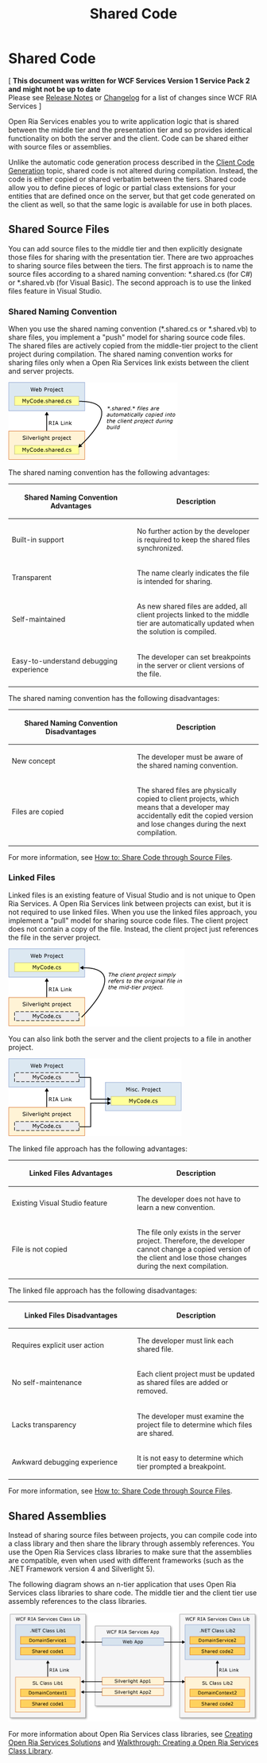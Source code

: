 ﻿---
title: Shared Code
TOCTitle: Shared Code
ms:assetid: de65c915-8137-4c88-84db-a3c47305ea36
ms:mtpsurl: https://msdn.microsoft.com/en-us/library/Ee707371(v=VS.91)
ms:contentKeyID: 27195679
ms.date: 08/19/2013
mtps_version: v=VS.91
---

# Shared Code

\[ **This document was written for WCF Services Version 1 Service Pack 2 and might not be up to date** <br />
Please see [Release Notes](https://github.com/OpenRIAServices/OpenRiaServices/releases) or [Changelog](https://github.com/OpenRIAServices/OpenRiaServices/blob/main/Changelog.md) for a list of changes since WCF RIA Services \]

Open Ria Services enables you to write application logic that is shared between the middle tier and the presentation tier and so provides identical functionality on both the server and the client. Code can be shared either with source files or assemblies.

Unlike the automatic code generation process described in the [Client Code Generation](./ee707359) topic, shared code is not altered during compilation. Instead, the code is either copied or shared verbatim between the tiers. Shared code allow you to define pieces of logic or partial class extensions for your entities that are defined once on the server, but that get code generated on the client as well, so that the same logic is available for use in both places.

## Shared Source Files

You can add source files to the middle tier and then explicitly designate those files for sharing with the presentation tier. There are two approaches to sharing source files between the tiers. The first approach is to name the source files according to a shared naming convention: \*.shared.cs (for C\#) or \*.shared.vb (for Visual Basic). The second approach is to use the linked files feature in Visual Studio.

### Shared Naming Convention

When you use the shared naming convention (\*.shared.cs or \*.shared.vb) to share files, you implement a "push" model for sharing source code files. The shared files are actively copied from the middle-tier project to the client project during compilation. The shared naming convention works for sharing files only when a Open Ria Services link exists between the client and server projects.

![Shared File](./images\Ee707371.RIA_SharedName.png "Shared File")

The shared naming convention has the following advantages:

<table>
<colgroup>
<col style="width: 50%" />
<col style="width: 50%" />
</colgroup>
<thead>
<tr class="header">
<th><p>Shared Naming Convention Advantages</p></th>
<th><p>Description</p></th>
</tr>
</thead>
<tbody>
<tr class="odd">
<td><p>Built-in support</p></td>
<td><p>No further action by the developer is required to keep the shared files synchronized.</p></td>
</tr>
<tr class="even">
<td><p>Transparent</p></td>
<td><p>The name clearly indicates the file is intended for sharing.</p></td>
</tr>
<tr class="odd">
<td><p>Self-maintained</p></td>
<td><p>As new shared files are added, all client projects linked to the middle tier are automatically updated when the solution is compiled.</p></td>
</tr>
<tr class="even">
<td><p>Easy-to-understand debugging experience</p></td>
<td><p>The developer can set breakpoints in the server or client versions of the file.</p></td>
</tr>
</tbody>
</table>

The shared naming convention has the following disadvantages:

<table>
<colgroup>
<col style="width: 50%" />
<col style="width: 50%" />
</colgroup>
<thead>
<tr class="header">
<th><p>Shared Naming Convention Disadvantages</p></th>
<th><p>Description</p></th>
</tr>
</thead>
<tbody>
<tr class="odd">
<td><p>New concept</p></td>
<td><p>The developer must be aware of the shared naming convention.</p></td>
</tr>
<tr class="even">
<td><p>Files are copied</p></td>
<td><p>The shared files are physically copied to client projects, which means that a developer may accidentally edit the copied version and lose changes during the next compilation.</p></td>
</tr>
</tbody>
</table>

For more information, see [How to: Share Code through Source Files](./ee707369).

### Linked Files

Linked files is an existing feature of Visual Studio and is not unique to Open Ria Services. A Open Ria Services link between projects can exist, but it is not required to use linked files. When you use the linked files approach, you implement a "pull" model for sharing source code files. The client project does not contain a copy of the file. Instead, the client project just references the file in the server project.

![Linked File](./images\Ee707371.RIA_Linked.png "Linked File")

You can also link both the server and the client projects to a file in another project.

![Linked Files](./images\Ee707371.RIA_LinkedFile.png "Linked Files")

The linked file approach has the following advantages:

<table>
<colgroup>
<col style="width: 50%" />
<col style="width: 50%" />
</colgroup>
<thead>
<tr class="header">
<th><p>Linked Files Advantages</p></th>
<th><p>Description</p></th>
</tr>
</thead>
<tbody>
<tr class="odd">
<td><p>Existing Visual Studio feature</p></td>
<td><p>The developer does not have to learn a new convention.</p></td>
</tr>
<tr class="even">
<td><p>File is not copied</p></td>
<td><p>The file only exists in the server project. Therefore, the developer cannot change a copied version of the client and lose those changes during the next compilation.</p></td>
</tr>
</tbody>
</table>

The linked file approach has the following disadvantages:

<table>
<colgroup>
<col style="width: 50%" />
<col style="width: 50%" />
</colgroup>
<thead>
<tr class="header">
<th><p>Linked Files Disadvantages</p></th>
<th><p>Description</p></th>
</tr>
</thead>
<tbody>
<tr class="odd">
<td><p>Requires explicit user action</p></td>
<td><p>The developer must link each shared file.</p></td>
</tr>
<tr class="even">
<td><p>No self-maintenance</p></td>
<td><p>Each client project must be updated as shared files are added or removed.</p></td>
</tr>
<tr class="odd">
<td><p>Lacks transparency</p></td>
<td><p>The developer must examine the project file to determine which files are shared.</p></td>
</tr>
<tr class="even">
<td><p>Awkward debugging experience</p></td>
<td><p>It is not easy to determine which tier prompted a breakpoint.</p></td>
</tr>
</tbody>
</table>

For more information, see [How to: Share Code through Source Files](./ee707369).

## Shared Assemblies

Instead of sharing source files between projects, you can compile code into a class library and then share the library through assembly references. You use the Open Ria Services class libraries to make sure that the assemblies are compatible, even when used with different frameworks (such as the .NET Framework version 4 and Silverlight 5).

The following diagram shows an n-tier application that uses Open Ria Services class libraries to share code. The middle tier and the client tier use assembly references to the class libraries.

![Class Library Structure](./images\Ee707336.RIA_LibraryModel.png "Class Library Structure")

For more information about Open Ria Services class libraries, see [Creating Open Ria Services Solutions](./ee707336) and [Walkthrough: Creating a Open Ria Services Class Library](./ee707351).

